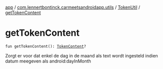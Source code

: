 [app](../../index.md) / [com.lennertbontinck.carmeetsandroidapp.utils](../index.md) / [TokenUtil](index.md) / [getTokenContent](./get-token-content.md)

# getTokenContent

`fun getTokenContent(): `[`TokenContent`](../../com.lennertbontinck.carmeetsandroidapp.models/-token-content/index.md)`?`

Zorgt er voor dat enkel de dag in de maand als text wordt ingesteld indien datum meegeven als android:dayInMonth

